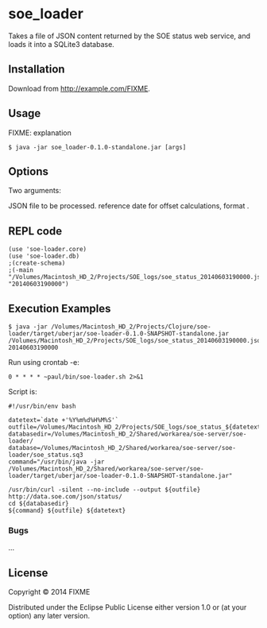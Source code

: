 # soe_loader

Takes a file of JSON content returned by the SOE status web service, and loads it into a SQLite3 database.

## Installation

Download from http://example.com/FIXME.

## Usage

FIXME: explanation

    $ java -jar soe_loader-0.1.0-standalone.jar [args]

## Options

Two arguments:

<file> JSON file to be processed.
<date> reference date for offset calculations, format <yyyyMMddHHmmss>.

## REPL code

```
(use 'soe-loader.core)
(use 'soe-loader.db)
;(create-schema)
;(-main "/Volumes/Macintosh_HD_2/Projects/SOE_logs/soe_status_20140603190000.json" "20140603190000")
```

## Execution Examples

    $ java -jar /Volumes/Macintosh_HD_2/Projects/Clojure/soe-loader/target/uberjar/soe-loader-0.1.0-SNAPSHOT-standalone.jar /Volumes/Macintosh_HD_2/Projects/SOE_logs/soe_status_20140603190000.json 20140603190000


Run using crontab -e:

    0 * * * * ~paul/bin/soe-loader.sh 2>&1

Script is:
```
#!/usr/bin/env bash

datetext=`date +'%Y%m%d%H%M%S'`
outfile=/Volumes/Macintosh_HD_2/Projects/SOE_logs/soe_status_${datetext}.json
databasedir=/Volumes/Macintosh_HD_2/Shared/workarea/soe-server/soe-loader/
database=/Volumes/Macintosh_HD_2/Shared/workarea/soe-server/soe-loader/soe_status.sq3
command="/usr/bin/java -jar /Volumes/Macintosh_HD_2/Shared/workarea/soe-server/soe-loader/target/uberjar/soe-loader-0.1.0-SNAPSHOT-standalone.jar"

/usr/bin/curl -silent --no-include --output ${outfile} http://data.soe.com/json/status/
cd ${databasedir}
${command} ${outfile} ${datetext}
```

### Bugs

...


## License

Copyright © 2014 FIXME

Distributed under the Eclipse Public License either version 1.0 or (at
your option) any later version.


